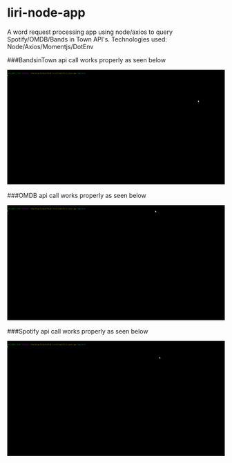 # liri-node-app
A word request processing app using node/axios to query Spotify/OMDB/Bands in Town API's. Technologies used: Node/Axios/Momentjs/DotEnv



###BandsinTown api call works properly as seen below

![bandsintown](imagesAndVideo/concert-this.gif)


###OMDB api call works properly as seen below

![omdb](/imagesAndVideo/movie-this.gif)

###Spotify api call works properly as seen below


![spotify](imagesAndVideo/spotify-this.gif)